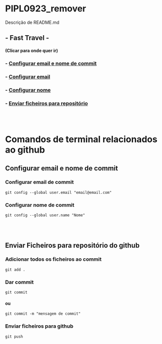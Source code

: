 # PIPL0923_remover

Descrição de README.md

## - Fast Travel -

#### (Clicar para onde quer ir)

### - [Configurar email e nome de commit](https://github.com/RicardoChambel/PIPL0923_remover?tab=readme-ov-file#configurar-email-e-nome-de-commit)

### - [Configurar email](https://github.com/RicardoChambel/PIPL0923_remover?tab=readme-ov-file#configurar-email-de-commit)

### - [Configurar nome](https://github.com/RicardoChambel/PIPL0923_remover?tab=readme-ov-file#configurar-nome-de-commit)

### - [Enviar ficheiros para repositório](https://github.com/RicardoChambel/PIPL0923_remover?tab=readme-ov-file#enviar-ficheiros-para-reposit%C3%B3rio-do-github)

<br>
<br>

# Comandos de terminal relacionados ao github

## Configurar email e nome de commit

### Configurar email de commit

```
git config --global user.email "email@email.com"
```

### Configurar nome de commit

```
git config --global user.name "Nome"
```

<br>
<br>

## Enviar Ficheiros para repositório do github

### Adicionar todos os ficheiros ao commit

```
git add .
```

### Dar commit

```
git commit
```

#### ou

```
git commit -m "mensagem de commit"
```

### Enviar ficheiros para github

```
git push
```

